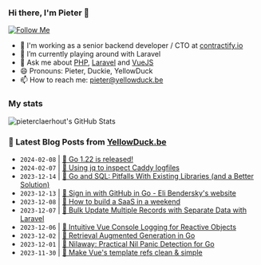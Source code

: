### Hi there, I'm Pieter 👋  
[![Follow Me](https://img.shields.io/github/followers/pieterclaerhout?label=Follow&style=social)](https://github.com/pieterclaerhout)

- 🏢 I'm working as a senior backend developer / CTO at [contractify.io](https://contractify.io)
- 🌱 I’m currently playing around with Laravel
- 💬 Ask me about [PHP](https://php.net), [Laravel](http://laravel.com) and [VueJS](https://vuejs.org)
- 😄 Pronouns: Pieter, Duckie, YellowDuck
- 📫 How to reach me: pieter@yellowduck.be

### My stats

![pieterclaerhout's GitHub Stats](https://github-readme-stats.vercel.app/api?username=pieterclaerhout&show_icons=true&count_private=true&line_height=40)

### 📩 Latest Blog Posts from [YellowDuck.be](https://www.yellowduck.be/)
<!-- BLOG-POST-LIST:START -->
- `2024-02-08` | [🔗 Go 1.22 is released!](https://www.yellowduck.be/posts/go-1-22-is-released-the-go-programming-language)  
- `2024-02-07` | [🐥 Using jq to inspect Caddy logfiles](https://www.yellowduck.be/posts/using-jq-to-inspect-caddy-logfiles)  
- `2023-12-14` | [🔗 Go and SQL: Pitfalls With Existing Libraries &lpar;and a  Better Solution&rpar;](https://www.yellowduck.be/posts/go-and-sql-pitfalls-with-existing-libraries-and-a-better-solution)  
- `2023-12-13` | [🔗 Sign in with GitHub in Go - Eli Bendersky&#39;s website](https://www.yellowduck.be/posts/sign-in-with-github-in-go-eli-benderskys-website)  
- `2023-12-08` | [🔗 How to build a SaaS in a weekend](https://www.yellowduck.be/posts/how-to-build-a-saas-in-a-weekend)  
- `2023-12-07` | [🔗 Bulk Update Multiple Records with Separate Data with Laravel](https://www.yellowduck.be/posts/bulk-update-multiple-records-with-separate-data-laravel)  
- `2023-12-06` | [🔗 Intuitive Vue Console Logging for Reactive Objects](https://www.yellowduck.be/posts/intuitive-vue-console-logging-for-reactive-objects)  
- `2023-12-02` | [🔗 Retrieval Augmented Generation in Go](https://www.yellowduck.be/posts/retrieval-augmented-generation-in-go-eli-benderskys-website)  
- `2023-12-01` | [🔗 Nilaway: Practical Nil Panic Detection for Go](https://www.yellowduck.be/posts/nilaway-practical-nil-panic-detection-for-go)  
- `2023-11-30` | [🔗 Make Vue&#39;s template refs clean &amp; simple](https://www.yellowduck.be/posts/make-vues-template-refs-clean-and-simple)  

<!-- BLOG-POST-LIST:END -->
